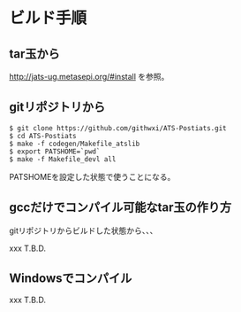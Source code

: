 # ビルド手順

## tar玉から

http://jats-ug.metasepi.org/#install を参照。

## gitリポジトリから

```
$ git clone https://github.com/githwxi/ATS-Postiats.git
$ cd ATS-Postiats
$ make -f codegen/Makefile_atslib
$ export PATSHOME=`pwd`
$ make -f Makefile_devl all
```

PATSHOMEを設定した状態で使うことになる。

## gccだけでコンパイル可能なtar玉の作り方

gitリポジトリからビルドした状態から、、、

xxx T.B.D.

## Windowsでコンパイル

xxx T.B.D.
